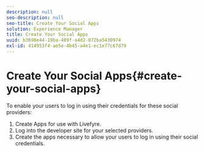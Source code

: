 ```yaml
---
description: null
seo-description: null
seo-title: Create Your Social Apps
solution: Experience Manager
title: Create Your Social Apps
uuid: b3698e44-19ba-489f-a4d2-072ba5430974
exl-id: 414953f4-ae5e-4b45-a4e1-ec1e77c67d79
---
```

# Create Your Social Apps{#create-your-social-apps}

To enable your users to log in using their credentials for these social providers:

1. Create Apps for use with Livefyre.
1. Log into the developer site for your selected providers.
1. Create the apps necessary to allow your users to log in using their social credentials.
